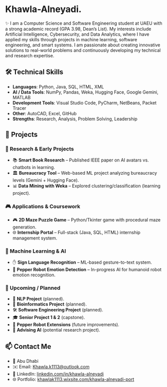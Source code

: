 # Khawla-Alneyadi.

✨ I am a Computer Science and Software Engineering student at UAEU with a strong academic record (GPA 3.98, Dean’s List). My interests include Artificial Intelligence, Cybersecurity, and Data Analytics, where I have applied my skills through projects in machine learning, software engineering, and smart systems. I am passionate about creating innovative solutions to real-world problems and continuously developing my technical and research expertise.

## 🛠️ Technical Skills
- **Languages**: Python, Java, SQL, HTML, XML  
- **AI / Data Tools**: NumPy, Pandas, Weka, Hugging Face, Google Gemini, MATLAB  
- **Development Tools**: Visual Studio Code, PyCharm, NetBeans, Packet Tracer  
- **Other**: AutoCAD, Excel, GitHub  
- **Strengths**: Research, Analysis, Problem Solving, Leadership  

## 📂 Projects

### 📝 Research & Early Projects
- 📚 **Smart Book Research** – Published IEEE paper on AI avatars vs. chatbots in learning.
- 🏛️ **Bureaucracy Tool** – Web-based ML project analyzing bureaucracy levels (Gemini + Hugging Face).
- 📊 **Data Mining with Weka** – Explored clustering/classification (learning project).

### 🎮 Applications & Coursework
- 🎮 **2D Maze Puzzle Game** – Python/Tkinter game with procedural maze generation.
- 🌐 **Internship Portal** – Full-stack (Java, SQL, HTML) internship management system.

### 🤖 Machine Learning & AI
- ✋ **Sign Language Recognition** – ML-based gesture-to-text system.
- 🤖 **Pepper Robot Emotion Detection** – In-progress AI for humanoid robot emotion recognition.

### 🚀 Upcoming / Planned
- 💬 **NLP Project** (planned).
- 🧬 **Bioinformatics Project** (planned).
- 🛠️ **Software Engineering Project** (planned).
- 🎓 **Senior Project 1 & 2** (capstone).
- 🔧 **Pepper Robot Extensions** (future improvements).
- 📡 **Advising AI** (potential research project). 


## 📫 Contact Me
- 📍 Abu Dhabi  
- ✉️ Email: [Khawla.k1113@outlook.com](mailto:Khawla.k1113@outlook.com)  
- 🔗 LinkedIn: [linkedin.com/in/khawla-alneyadi](https://www.linkedin.com/in/khawla-alneyadi)  
- 🌐 Portfolio: [khawlak1113.wixsite.com/khawla-alneyadi-port](https://khawlak1113.wixsite.com/khawla-alneyadi-port)  
